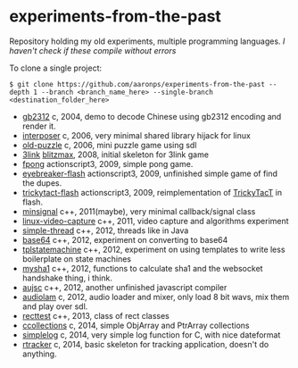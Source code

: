 # experiments-from-the-past
Repository holding my old experiments, multiple programming languages. *I haven't check if these compile without errors*

To clone a single project:
```shell
$ git clone https://github.com/aaronps/experiments-from-the-past --depth 1 --branch <branch_name_here> --single-branch <destination_folder_here>
```

* [gb2312](https://github.com/aaronps/experiments-from-the-past/tree/gb2312) c, 2004, demo to decode Chinese using gb2312 encoding and render it. 
* [interposer](https://github.com/aaronps/experiments-from-the-past/tree/interposer) c, 2006, very minimal shared library hijack for linux
* [old-puzzle](https://github.com/aaronps/experiments-from-the-past/tree/old-puzzle) c, 2006, mini puzzle game using sdl
* [3link](https://github.com/aaronps/experiments-from-the-past/tree/3link) [blitzmax](http://www.blitzbasic.com/Products/blitzmax.php), 2008, initial skeleton for 3link game
* [fpong](https://github.com/aaronps/experiments-from-the-past/tree/fpong) actionscript3, 2009, simple pong game.
* [eyebreaker-flash](https://github.com/aaronps/experiments-from-the-past/tree/eyebreaker-flash) actionscript3, 2009, unfinished simple game of find the dupes.
* [trickytact-flash](https://github.com/aaronps/experiments-from-the-past/tree/trickytact-flash) actionscript3, 2009, reimplementation of [TrickyTacT](https://github.com/aaronps/TrickyTacT) in flash.
* [minsignal](https://github.com/aaronps/experiments-from-the-past/tree/minsignal) c++, 2011(maybe), very minimal callback/signal class
* [linux-video-capture](https://github.com/aaronps/experiments-from-the-past/tree/linux-video-capture) c++, 2011, video capture and algorithms experiment
* [simple-thread](https://github.com/aaronps/experiments-from-the-past/tree/simple-thread) c++, 2012, threads like in Java
* [base64](https://github.com/aaronps/experiments-from-the-past/tree/base64) c++, 2012, experiment on converting to base64
* [tplstatemachine](https://github.com/aaronps/experiments-from-the-past/tree/tplstatemachine) c++, 2012, experiment on using templates to write less boilerplate on state machines
* [mysha1](https://github.com/aaronps/experiments-from-the-past/tree/mysha1) c++, 2012, functions to calculate sha1 and the websocket handshake thing, i think.
* [aujsc](https://github.com/aaronps/experiments-from-the-past/tree/aujsc) c++, 2012, another unfinished javascript compiler
* [audiolam](https://github.com/aaronps/experiments-from-the-past/tree/audiolam) c, 2012, audio loader and mixer, only load 8 bit wavs, mix them and play over sdl.
* [recttest](https://github.com/aaronps/experiments-from-the-past/tree/recttest) c++, 2013, class of rect classes
* [ccollections](https://github.com/aaronps/experiments-from-the-past/tree/ccollections) c, 2014, simple ObjArray and PtrArray collections
* [simplelog](https://github.com/aaronps/experiments-from-the-past/tree/simplelog) c, 2014, very simple log function for C, with nice dateformat
* [rtracker](https://github.com/aaronps/experiments-from-the-past/tree/rtracker) c, 2014, basic skeleton for tracking application, doesn't do anything.

